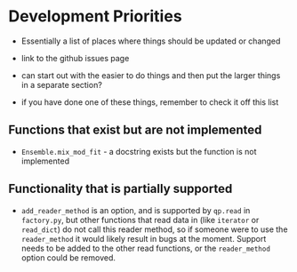 # Development Priorities

- Essentially a list of places where things should be updated or changed
- link to the github issues page
- can start out with the easier to do things and then put the larger things in a separate section?

- if you have done one of these things, remember to check it off this list

## Functions that exist but are not implemented

- `Ensemble.mix_mod_fit` - a docstring exists but the function is not implemented

## Functionality that is partially supported

- `add_reader_method` is an option, and is supported by `qp.read` in `factory.py`, but other functions that read data in (like `iterator` or `read_dict`) do not call this reader method, so if someone were to use the `reader_method` it would likely result in bugs at the moment. Support needs to be added to the other read functions, or the `reader_method` option could be removed.
